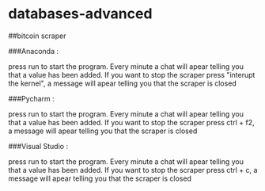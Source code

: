 # databases-advanced
##bitcoin scraper

###Anaconda :

press run to start the program.
Every minute a chat will apear telling you that a value has been added.
If you want to stop the scraper press "interupt the kernel", a message will apear telling you that the scraper is closed

###Pycharm :

press run to start the program.
Every minute a chat will apear telling you that a value has been added.
If you want to stop the scraper press ctrl + f2, a message will apear telling you that the scraper is closed


###Visual Studio :

press run to start the program.
Every minute a chat will apear telling you that a value has been added.
If you want to stop the scraper press ctrl + c, a message will apear telling you that the scraper is closed
